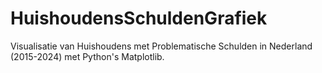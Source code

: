 # HuishoudensSchuldenGrafiek
Visualisatie van Huishoudens met Problematische Schulden in Nederland (2015-2024) met Python's Matplotlib.
